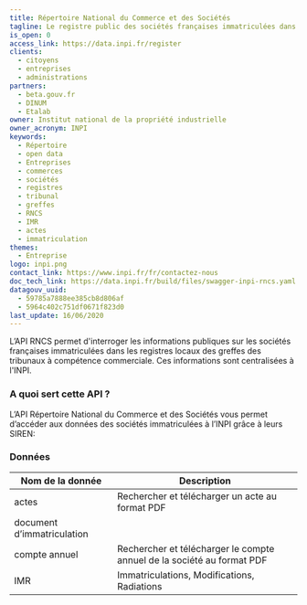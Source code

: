 ```yaml
---
title: Répertoire National du Commerce et des Sociétés
tagline: Le registre public des sociétés françaises immatriculées dans les greffes locales des tribunaux, centralisées à l'INPI.
is_open: 0
access_link: https://data.inpi.fr/register
clients:
  - citoyens
  - entreprises
  - administrations
partners:
  - beta.gouv.fr
  - DINUM
  - Etalab
owner: Institut national de la propriété industrielle
owner_acronym: INPI
keywords:
  - Répertoire
  - open data
  - Entreprises
  - commerces
  - sociétés
  - registres
  - tribunal
  - greffes
  - RNCS
  - IMR
  - actes
  - immatriculation
themes:
  - Entreprise
logo: inpi.png
contact_link: https://www.inpi.fr/fr/contactez-nous
doc_tech_link: https://data.inpi.fr/build/files/swagger-inpi-rncs.yaml
datagouv_uuid:
  - 59785a7888ee385cb8d806af
  - 5964c402c751df0671f823d0
last_update: 16/06/2020
---
```


L’API RNCS permet d'interroger les informations publiques sur les sociétés françaises immatriculées dans les registres locaux des greffes des tribunaux à compétence commerciale. Ces informations sont centralisées à l'INPI.

### A quoi sert cette API ?

L’API Répertoire National du Commerce et des Sociétés vous permet d’accéder aux données des sociétés immatriculées à l’INPI grâce à leurs SIREN:

### Données

| Nom de la donnée           | Description                                                            |
| -------------------------- | ---------------------------------------------------------------------- |
| actes                      | Rechercher et télécharger un acte au format PDF                        |
| document d’immatriculation |                                                                        |
| compte annuel              | Rechercher et télécharger le compte annuel de la société au format PDF |
| IMR                        | Immatriculations, Modifications, Radiations                            |
